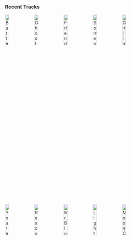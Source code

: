 ### Recent Tracks
[<img src='https://lastfm.freetls.fastly.net/i/u/300x300/470c80f22090efe010294d937b28bd3f.png' width='16%' height='16%' alt='Butterflies'>](https://www.last.fm/music/fiji%2bblue/_/butterflies)&nbsp;&nbsp;&nbsp;&nbsp;[<img src='https://lastfm.freetls.fastly.net/i/u/300x300/01bccad9d7be4980c9fdbcec3be695c9.png' width='16%' height='16%' alt='Ghost'>](https://www.last.fm/music/american%2bauthors/_/ghost)&nbsp;&nbsp;&nbsp;&nbsp;[<img src='https://lastfm.freetls.fastly.net/i/u/300x300/9526b74908271463d8ea844c448d40de.png' width='16%' height='16%' alt='Friends'>](https://www.last.fm/music/nonono/_/friends)&nbsp;&nbsp;&nbsp;&nbsp;[<img src='https://lastfm.freetls.fastly.net/i/u/300x300/94d2fe1c0df8d84e7296e6133a5812d9.png' width='16%' height='16%' alt='Someone Saved My Life Tonight'>](https://www.last.fm/music/elton%2bjohn/_/someone%2bsaved%2bmy%2blife%2btonight)&nbsp;&nbsp;&nbsp;&nbsp;[<img src='https://lastfm.freetls.fastly.net/i/u/300x300/4c538de09e0cb488df01bec580052ab5.png' width='16%' height='16%' alt='Girl in the Box'>](https://www.last.fm/music/daniella%2bmason/_/girl%2bin%2bthe%2bbox)&nbsp;&nbsp;&nbsp;&nbsp;<br>[<img src='https://lastfm.freetls.fastly.net/i/u/300x300/87706ff46e6248b6af3f3931661b00b6.png' width='16%' height='16%' alt='Youre My Best Friend - Remastered 2011'>](https://www.last.fm/music/queen/_/you%2527re%2bmy%2bbest%2bfriend%2b-%2bremastered%2b2011)&nbsp;&nbsp;&nbsp;&nbsp;[<img src='https://lastfm.freetls.fastly.net/i/u/300x300/4ab83b924d9f4b238ffe724169be899f.png' width='16%' height='16%' alt='Rescue'>](https://www.last.fm/music/yuna/_/rescue)&nbsp;&nbsp;&nbsp;&nbsp;[<img src='https://lastfm.freetls.fastly.net/i/u/300x300/999f26234f9c4e0db4997363bdf60087.png' width='16%' height='16%' alt='Mr. Blue Sky'>](https://www.last.fm/music/electric%2blight%2borchestra/_/mr.%2bblue%2bsky)&nbsp;&nbsp;&nbsp;&nbsp;[<img src='https://lastfm.freetls.fastly.net/i/u/300x300/160a00bfb88ee7acb0218248c3f4b1c1.png' width='16%' height='16%' alt='Lighthouse'>](https://www.last.fm/music/ookay/_/lighthouse)&nbsp;&nbsp;&nbsp;&nbsp;[<img src='https://lastfm.freetls.fastly.net/i/u/300x300/0c861de8ab1fe38c847a3ba75ed37c32.png' width='16%' height='16%' alt='Moon Child'>](https://www.last.fm/music/the%2bf16s/_/moon%2bchild)&nbsp;&nbsp;&nbsp;&nbsp;<br>